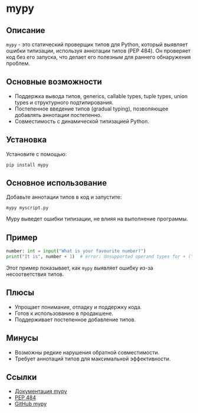 # mypy

## Описание
`mypy` - это статический проверщик типов для Python, который выявляет ошибки типизации, используя аннотации типов (PEP 484). Он проверяет код без его запуска, что делает его полезным для раннего обнаружения проблем.

## Основные возможности
- Поддержка вывода типов, generics, callable types, tuple types, union types и структурного подтипирования.
- Постепенное введение типов (gradual typing), позволяющее добавлять аннотации постепенно.
- Совместимость с динамической типизацией Python.

## Установка
Установите с помощью:
```
pip install mypy
```

## Основное использование
Добавьте аннотации типов в код и запустите:
```
mypy myscript.py
```
Mypy выведет ошибки типизации, не влияя на выполнение программы.

## Пример
```python
number: int = input("What is your favourite number?")
print("It is", number + 1)  # error: Unsupported operand types for + ("str" and "int")
```
Этот пример показывает, как `mypy` выявляет ошибку из-за несоответствия типов.

## Плюсы
- Упрощает понимание, отладку и поддержку кода.
- Готов к использованию в продакшене.
- Поддерживает постепенное добавление типов.

## Минусы
- Возможны редкие нарушения обратной совместимости.
- Требует аннотаций типов для максимальной эффективности.

## Ссылки
- [Документация mypy](https://mypy.readthedocs.io/en/stable/)
- [PEP 484](https://peps.python.org/pep-0484/)
- [GitHub mypy](https://github.com/python/mypy)